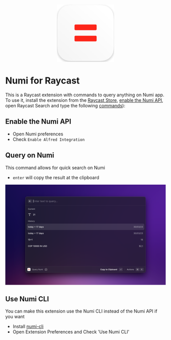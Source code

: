 <p align="center">
<img width=180 src="https://raw.githubusercontent.com/raycast/extensions/711c5d9d36f3ed872fc29616945d33b137802c3f/extensions/numi/assets/numi-icon.png">
</p>

# Numi for Raycast

This is a Raycast extension with commands to query anything on Numi app. To use it, install the extension from the [Raycast Store](https://www.raycast.com/andresmorelos/numi), [enable the Numi API](#enable-the-numi-api), open Raycast Search and type the following [commands](#query-on-numi)):

## Enable the Numi API

- Open Numi preferences
- Check `Enable Alfred Integration`

## Query on Numi

This command allows for quick search on Numi

- `enter` will copy the result at the clipboard

![Query on Numi Command](https://raw.githubusercontent.com/raycast/extensions/711c5d9d36f3ed872fc29616945d33b137802c3f/extensions/numi/metadata/screenshot-02.png)

## Use Numi CLI

You can make this extension use the Numi CLI instead of the Numi API if you want

- Install [numi-cli](https://github.com/nikolaeu/numi#numi-cli)
- Open Extension Preferences and Check 'Use Numi CLI'
